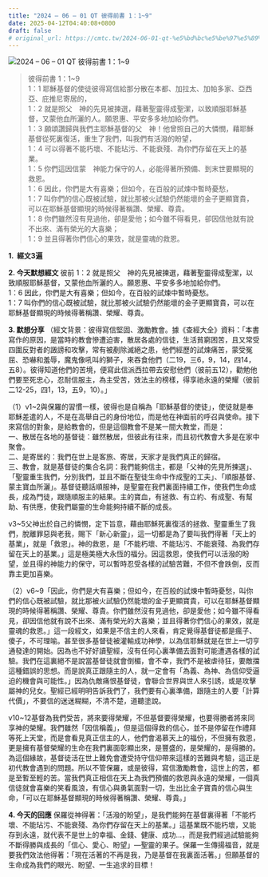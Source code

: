 ```yaml
---
title: "2024 – 06 – 01 QT 彼得前書 1：1~9"
date: 2025-04-12T04:40:08+0800
draft: false
# original_url: https://cmtc.tw/2024-06-01-qt-%e5%bd%bc%e5%be%97%e5%89%8d%e6%9b%b8-1%ef%bc%9a19
---
```


![2024 – 06 – 01 QT 彼得前書 1：1\~9](/images/qt.jpg  "2024 – 06 – 01 QT 彼得前書 1：1\~9")

> 彼得前書 1：1\~9  
> 1：1 耶穌基督的使徒彼得寫信給那分散在本都、加拉太、加帕多家、亞西亞、庇推尼寄居的，  
> 1：2 就是照父　神的先見被揀選，藉著聖靈得成聖潔，以致順服耶穌基督，又蒙他血所灑的人。願恩惠、平安多多地加給你們。  
> 1：3 願頌讚歸與我們主耶穌基督的父　神！他曾照自己的大憐憫，藉耶穌基督從死裏復活，重生了我們，叫我們有活潑的盼望，  
> 1：4 可以得著不能朽壞、不能玷污、不能衰殘、為你們存留在天上的基業。  
> 1：5 你們這因信蒙　神能力保守的人，必能得著所預備、到末世要顯現的救恩。  
> 1：6 因此，你們是大有喜樂；但如今，在百般的試煉中暫時憂愁，  
> 1：7 叫你們的信心既被試驗，就比那被火試驗仍然能壞的金子更顯寶貴，可以在耶穌基督顯現的時候得著稱讚、榮耀、尊貴。  
> 1：8 你們雖然沒有見過他，卻是愛他；如今雖不得看見，卻因信他就有說不出來、滿有榮光的大喜樂；  
> 1：9 並且得著你們信心的果效，就是靈魂的救恩。

**1.  經文3遍**

**2. 今天默想經文**
彼前 1：2 就是照父　神的先見被揀選，藉著聖靈得成聖潔，以致順服耶穌基督，又蒙他血所灑的人。願恩惠、平安多多地加給你們。  
1：6 因此，你們是大有喜樂；但如今，在百般的試煉中暫時憂愁。  
1：7 叫你們的信心既被試驗，就比那被火試驗仍然能壞的金子更顯寶貴，可以在耶穌基督顯現的時候得著稱讚、榮耀、尊貴。

**3. 默想分享**
（經文背景：彼得寫信堅固、激勵教會。據《查經大全》資料：「本書寫作的原因，是當時的教會慘遭迫害，散居各處的信徒，生活貧窮困苦，且又常受四圍反對者的譭謗和攻擊，常有被剷除滅絕之患，他們經歷的試煉痛苦，蒙受冤屈、恐嚇和羞辱，魔鬼像吼叫的獅子，來吞食他們（二19，三6，9，14，四14，五8）。彼得知道他們的苦境，便寫此信派西拉帶去安慰他們（彼前五12），勸勉他們要至死忠心，忍耐信服主，為主受苦，效法主的榜樣，得享祂永遠的榮耀（彼前二12-25，四1，13，五9，10）。」

（1）v1\~2與保羅的習慣一樣，彼得也是自稱為「耶穌基督的使徒」，使徒就是奉耶穌差遣的人，不是在高舉自己的身份地位，而是他在神面前的呼召與使命。接下來寫信的對象，是給教會的，但是這個教會不是某一間大教堂，而是：  
一、散居在各地的基督徒：雖然散居，但彼此有往來，而且初代教會大多是在家中聚會。  
二、是寄居的：我們在世上是客旅、寄居，天家才是我們真正的歸宿。  
三、教會，就是基督徒的集合名詞：我們能夠信主，都是「父神的先見所揀選」、「聖靈重生我們，分別我們，並且不斷在聖徒生命中作成聖的工夫」、「順服基督、蒙主寶血所灑」。基督徒聽話順服神，是聖靈在我們裏面持續工作，使我們生命成長，成為門徒，跟隨順服主的結果。主的寶血，有拯救、有立約、有成聖、有幫助、有供應，使我們屬靈的生命能夠持續不斷的成長。

v3\~5父神出於自己的憐憫，定下旨意，藉由耶穌死裏復活的拯救、聖靈重生了我們，脫離罪惡與老我，賜下「新心新靈」，這一切都是為了要叫我們得著「天上的基業」，就是「救恩」。神的救恩，是「不能朽壞、不能玷污、不能衰殘、為我們存留在天上的基業。」這是極美極大永恆的福分。因這救恩，使我們可以活潑的盼望，並且得的神能力的保守，可以暫時忍受各樣的試驗苦難，不但不會跌倒，反而靠主更加喜樂。

（2）v6\~9「因此，你們是大有喜樂；但如今，在百般的試煉中暫時憂愁，叫你們的信心既被試驗，就比那被火試驗仍然能壞的金子更顯寶貴，可以在耶穌基督顯現的時候得著稱讚、榮耀、尊貴。你們雖然沒有見過他，卻是愛他；如今雖不得看見，卻因信他就有說不出來、滿有榮光的大喜樂；並且得著你們信心的果效，就是靈魂的救恩。」這一段經文，如果是不信主的人來看，肯定覺得基督徒都是瘋子、傻子，不可理喻。甚至很多基督徒被灌輸成功神學，以為信耶穌就是在世上一切亨通發達的開始。因為也不好好讀聖經，沒有任何心裏準備去面對可能遭遇各樣的試驗。我們在這裏絕不是說當基督徒就會倒楣，會不幸，我們不是被虐待狂，要敵擋這種錯誤的思想。而是說真正跟隨主的人，就一定會有「為義、為神、為信仰受逼迫的機會與可能性。」因為仇敵痛恨基督徒，會聯合世界與世人來引誘，或是攻擊屬神的兒女。聖經已經明明告訴我們了，我們要有心裏準備，跟隨主的人要「計算代價」，不要信的迷迷糊糊，不清不楚，道聽塗說。

v10\~12基督為我們受苦，將來要得榮耀，不但基督要得榮耀，也要得勝者將來同享神的榮耀。我們雖然「因信稱義」，但是這個得救的信心，並不是停留在作禮拜等死上天堂，而是會看見真正信主的人，他們會渴慕天上的福份，不但擁有救恩，更是擁有基督榮耀的生命在我們裏面彰顯出來，是豐盛的，是榮耀的，是得勝的。為這個緣故，基督徒活在世上難免會遭受持守信仰帶來這樣的苦難與考驗，這正是初代教會遇到的問題。所以不管保羅，或是彼得，寫信激勵教會，這世上的苦，都是至暫至輕的苦。當我們真正相信在天上為我們預備的救恩與永遠的榮耀，一個真信徒就會喜樂的笑看風浪，有信心與勇氣面對一切，生出比金子寶貴的信心與生命，「可以在耶穌基督顯現的時候得著稱讚、榮耀、尊貴。」

**4. 今天的回應**
保羅從神得著：「活潑的盼望」，是我們能夠在基督裏得著「不能朽壞、不能玷污、不能衰殘、為你們存留在天上的基業。」這基業既不能朽壞，又能存到永遠，就代表不是世上的幸福、金錢、健康、成功…，而是我們經過試驗能夠不斷得勝與成長的「信心、愛心、盼望」—聖靈的果子。保羅一生傳揚福音，就是要我們效法他得著：「現在活著的不再是我，乃是基督在我裏面活著。」但願基督的生命成為我們的眼光、盼望、一生追求的目標！
